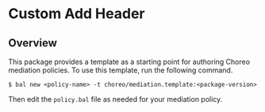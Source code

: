 # Custom Add Header

## Overview

This package provides a template as a starting point for authoring Choreo mediation policies. To use this template, run the following command.
```
$ bal new <policy-name> -t choreo/mediation.template:<package-version>
```

Then edit the `policy.bal` file as needed for your mediation policy.
